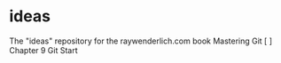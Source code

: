 # ideas
The "ideas" repository for the raywenderlich.com book Mastering Git
[ ] Chapter 9 Git Start
